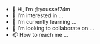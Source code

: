 - 👋 Hi, I’m @youssef74m
- 👀 I’m interested in ...
- 🌱 I’m currently learning ...
- 💞️ I’m looking to collaborate on ...
- 📫 How to reach me ...

<!---
youssef74m/youssef74m is a ✨ special ✨ repository because its `README.md` (this file) appears on your GitHub profile.
You can click the Preview link to take a look at your changes.
--->
